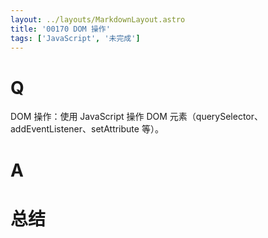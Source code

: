 ```yaml
---
layout: ../layouts/MarkdownLayout.astro
title: '00170 DOM 操作'
tags: ['JavaScript', '未完成']
---
```


# Q

DOM 操作：使用 JavaScript 操作 DOM 元素（querySelector、addEventListener、setAttribute 等）。

# A



# 总结



<script>
  function func() {

  }
  
</script>